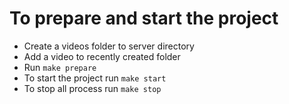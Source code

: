 # To prepare and start the project

- Create a videos folder to server directory
- Add a video to recently created folder
- Run `make prepare`
- To start the project run `make start`
- To stop all process run `make stop`
